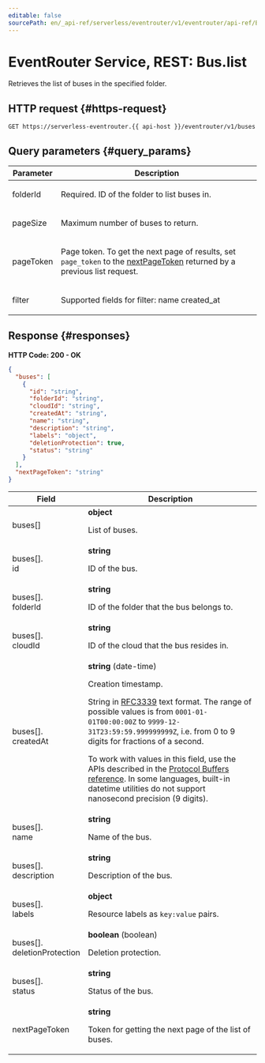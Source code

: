 ```yaml
---
editable: false
sourcePath: en/_api-ref/serverless/eventrouter/v1/eventrouter/api-ref/Bus/list.md
---
```


# EventRouter Service, REST: Bus.list
Retrieves the list of buses in the specified folder.
 

 
## HTTP request {#https-request}
```
GET https://serverless-eventrouter.{{ api-host }}/eventrouter/v1/buses
```
 
## Query parameters {#query_params}
 
Parameter | Description
--- | ---
folderId | <p>Required. ID of the folder to list buses in.</p> 
pageSize | <p>Maximum number of buses to return.</p> 
pageToken | <p>Page token. To get the next page of results, set ``page_token`` to the <a href="/docs/functions/eventrouter/api-ref/Bus/list#responses">nextPageToken</a> returned by a previous list request.</p> 
filter | <p>Supported fields for filter: name created_at</p> 
 
## Response {#responses}
**HTTP Code: 200 - OK**

```json 
{
  "buses": [
    {
      "id": "string",
      "folderId": "string",
      "cloudId": "string",
      "createdAt": "string",
      "name": "string",
      "description": "string",
      "labels": "object",
      "deletionProtection": true,
      "status": "string"
    }
  ],
  "nextPageToken": "string"
}
```

 
Field | Description
--- | ---
buses[] | **object**<br><p>List of buses.</p> 
buses[].<br>id | **string**<br><p>ID of the bus.</p> 
buses[].<br>folderId | **string**<br><p>ID of the folder that the bus belongs to.</p> 
buses[].<br>cloudId | **string**<br><p>ID of the cloud that the bus resides in.</p> 
buses[].<br>createdAt | **string** (date-time)<br><p>Creation timestamp.</p> <p>String in <a href="https://www.ietf.org/rfc/rfc3339.txt">RFC3339</a> text format. The range of possible values is from ``0001-01-01T00:00:00Z`` to ``9999-12-31T23:59:59.999999999Z``, i.e. from 0 to 9 digits for fractions of a second.</p> <p>To work with values in this field, use the APIs described in the <a href="https://developers.google.com/protocol-buffers/docs/reference/overview">Protocol Buffers reference</a>. In some languages, built-in datetime utilities do not support nanosecond precision (9 digits).</p> 
buses[].<br>name | **string**<br><p>Name of the bus.</p> 
buses[].<br>description | **string**<br><p>Description of the bus.</p> 
buses[].<br>labels | **object**<br><p>Resource labels as ``key:value`` pairs.</p> 
buses[].<br>deletionProtection | **boolean** (boolean)<br><p>Deletion protection.</p> 
buses[].<br>status | **string**<br><p>Status of the bus.</p> 
nextPageToken | **string**<br><p>Token for getting the next page of the list of buses.</p> 